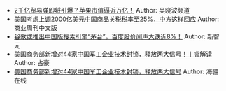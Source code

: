 - [2千亿贸易弹即将引爆？苹果市值逼近万亿！](http://wechatscope.jmsc.hku.hk:8000/html?fn=gh_b09cb640f644_2018-08-02_2652455309_GOwESeVhf2.y.tar.gz)
Author: 吴晓波频道
- [美国考虑上调2000亿美元中国商品关税税率至25%，中方这样回应](http://wechatscope.jmsc.hku.hk:8000/html?fn=wxid_3680566800612_2018-08-02_2653457378_HUw6MmZJil.y.tar.gz)
Author: 商业周刊中文版
- [谷歌或推出中国版搜索引擎“茅台”，百度股价闻声大跌近8%！](http://wechatscope.jmsc.hku.hk:8000/html?fn=gh_108f2a2a27f4_2018-08-02_2652023741_l4dH52k0bL.y.tar.gz)
Author: 新智元
- [美国商务部新增对44家中国军工企业技术封锁，释放两大信号！丨睿解读](http://wechatscope.jmsc.hku.hk:8000/html?fn=gh_05d833e54446_2018-08-02_2653895951_Upl9msgRNc.y.tar.gz)
Author: 占豪
- [美国商务部新增对44家中国军工企业技术封锁，释放两大信号](http://wechatscope.jmsc.hku.hk:8000/html?fn=gh_46a1d4894e18_2018-08-02_2653807839_bM8krlENo0.y.tar.gz)
Author: 海疆在线
